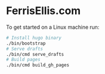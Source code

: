 # FerrisEllis.com

To get started on a Linux machine run:

```bash
# Install hugo binary
./bin/bootstrap
# Serve drafts
./bin/cmd serve_drafts
# Build pages
./bin/cmd build_gh_pages
```